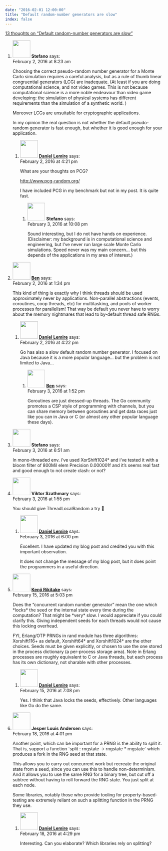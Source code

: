 ```yaml
---
date: "2016-02-01 12:00:00"
title: "Default random-number generators are slow"
index: false
---
```


[13 thoughts on &ldquo;Default random-number generators are slow&rdquo;](/lemire/blog/2016/02-01-default-random-number-generators-are-slow)

<ol class="comment-list">
<li id="comment-225001" class="comment even thread-even depth-1 parent">
<div class="comment-author vcard">
<img alt src="https://secure.gravatar.com/avatar/f9ed6413b67cfa6ddc0a37675d9e065a?s=56&#038;d=mm&#038;r=g" srcset="https://secure.gravatar.com/avatar/f9ed6413b67cfa6ddc0a37675d9e065a?s=112&#038;d=mm&#038;r=g 2x" class="avatar avatar-56 photo" height="56" width="56" decoding="async" /> <b class="fn">Stefano</b> <span class="says">says:</span> </div>
<div class="comment-metadata"><time datetime="2016-02-02T08:23:41+00:00">February 2, 2016 at 8:23 am</time></a> </div>
<div class="comment-content">
<p>Choosing the correct pseudo-random number generator for a Monte Carlo simulation requires a careful analysis, but as a rule of thumb linear congruential generators (LCG) are inadequate. (At least if you are doing computational science, and not video games. This is not because computational science is a more noble endeavour than video game developing: the simulation of physical systems has different requirements than the simulation of a synthetic world. ) </p>
<p>Moreover LCGs are unsuitable for cryptographic applications. </p>
<p>In my opinion the real question is not whether the default pseudo-random generator is fast enough, but whether it is good enough for your application.</p>
</div>
<ol class="children">
<li id="comment-225047" class="comment byuser comment-author-lemire bypostauthor odd alt depth-2 parent">
<div class="comment-author vcard">
<img alt src="https://secure.gravatar.com/avatar/2ca999bef9535950f5b84281a4dab006?s=56&#038;d=mm&#038;r=g" srcset="https://secure.gravatar.com/avatar/2ca999bef9535950f5b84281a4dab006?s=112&#038;d=mm&#038;r=g 2x" class="avatar avatar-56 photo" height="56" width="56" decoding="async" /> <b class="fn"><a href="https://lemire.me/en/" class="url" rel="ugc">Daniel Lemire</a></b> <span class="says">says:</span> </div>
<div class="comment-metadata"><time datetime="2016-02-02T16:21:21+00:00">February 2, 2016 at 4:21 pm</time></a> </div>
<div class="comment-content">
<p>What are your thoughts on PCG? </p>
<p><a href="http://www.pcg-random.org/" rel="nofollow ugc">http://www.pcg-random.org/</a></p>
<p>I have included PCG in my benchmark but not in my post. It is quite fast.</p>
</div>
<ol class="children">
<li id="comment-225243" class="comment even depth-3">
<div class="comment-author vcard">
<img alt src="https://secure.gravatar.com/avatar/f9ed6413b67cfa6ddc0a37675d9e065a?s=56&#038;d=mm&#038;r=g" srcset="https://secure.gravatar.com/avatar/f9ed6413b67cfa6ddc0a37675d9e065a?s=112&#038;d=mm&#038;r=g 2x" class="avatar avatar-56 photo" height="56" width="56" loading="lazy" decoding="async" /> <b class="fn">Stefano</b> <span class="says">says:</span> </div>
<div class="comment-metadata"><time datetime="2016-02-03T22:08:01+00:00">February 3, 2016 at 10:08 pm</time></a> </div>
<div class="comment-content">
<p>Sound interesting, but I do not have hands on experience. (Disclaimer: my background is in computational science and engineering, but I&rsquo;ve never run large scale Monte Carlo simulations. Speed never was my main concern&#8230; but this depends of the applications in my area of interest.)</p>
</div>
</li>
</ol>
</li>
</ol>
</li>
<li id="comment-225035" class="comment odd alt thread-odd thread-alt depth-1 parent">
<div class="comment-author vcard">
<img alt src="https://secure.gravatar.com/avatar/648cbb3135d4aa4ca7fc2a7849d7acd2?s=56&#038;d=mm&#038;r=g" srcset="https://secure.gravatar.com/avatar/648cbb3135d4aa4ca7fc2a7849d7acd2?s=112&#038;d=mm&#038;r=g 2x" class="avatar avatar-56 photo" height="56" width="56" loading="lazy" decoding="async" /> <b class="fn"><a href="http://cs.coloradocollege.edu/~bylvisaker/" class="url" rel="ugc external nofollow">Ben</a></b> <span class="says">says:</span> </div>
<div class="comment-metadata"><time datetime="2016-02-02T13:34:20+00:00">February 2, 2016 at 1:34 pm</time></a> </div>
<div class="comment-content">
<p>This kind of thing is exactly why I think threads should be used approximately never by applications. Non-parallel abstractions (events, coroutines, coop threads, etc) for multitasking, and pools of worker processes for parallelism! That way be default you never have to worry about the memory nightmares that lead to by-default thread safe RNGs.</p>
</div>
<ol class="children">
<li id="comment-225048" class="comment byuser comment-author-lemire bypostauthor even depth-2 parent">
<div class="comment-author vcard">
<img alt src="https://secure.gravatar.com/avatar/2ca999bef9535950f5b84281a4dab006?s=56&#038;d=mm&#038;r=g" srcset="https://secure.gravatar.com/avatar/2ca999bef9535950f5b84281a4dab006?s=112&#038;d=mm&#038;r=g 2x" class="avatar avatar-56 photo" height="56" width="56" loading="lazy" decoding="async" /> <b class="fn"><a href="https://lemire.me/en/" class="url" rel="ugc">Daniel Lemire</a></b> <span class="says">says:</span> </div>
<div class="comment-metadata"><time datetime="2016-02-02T16:22:16+00:00">February 2, 2016 at 4:22 pm</time></a> </div>
<div class="comment-content">
<p>Go has also a slow default random number generator. I focused on Java because it is a more popular language&#8230; but the problem is not limited to Java&#8230;</p>
</div>
<ol class="children">
<li id="comment-225183" class="comment odd alt depth-3">
<div class="comment-author vcard">
<img alt src="https://secure.gravatar.com/avatar/648cbb3135d4aa4ca7fc2a7849d7acd2?s=56&#038;d=mm&#038;r=g" srcset="https://secure.gravatar.com/avatar/648cbb3135d4aa4ca7fc2a7849d7acd2?s=112&#038;d=mm&#038;r=g 2x" class="avatar avatar-56 photo" height="56" width="56" loading="lazy" decoding="async" /> <b class="fn"><a href="http://cs.coloradocollege.edu/~bylvisaker/" class="url" rel="ugc external nofollow">Ben</a></b> <span class="says">says:</span> </div>
<div class="comment-metadata"><time datetime="2016-02-03T13:52:53+00:00">February 3, 2016 at 1:52 pm</time></a> </div>
<div class="comment-content">
<p>Goroutines are just dressed-up threads. The Go community promotes a CSP style of programming with channels, but you can share memory between goroutines and get data races just like you can in Java or C (or almost any other popular language these days).</p>
</div>
</li>
</ol>
</li>
</ol>
</li>
<li id="comment-225128" class="comment even thread-even depth-1">
<div class="comment-author vcard">
<img alt src="https://secure.gravatar.com/avatar/a55b2c872b332e48db6d1de4936f7011?s=56&#038;d=mm&#038;r=g" srcset="https://secure.gravatar.com/avatar/a55b2c872b332e48db6d1de4936f7011?s=112&#038;d=mm&#038;r=g 2x" class="avatar avatar-56 photo" height="56" width="56" loading="lazy" decoding="async" /> <b class="fn">Stefano</b> <span class="says">says:</span> </div>
<div class="comment-metadata"><time datetime="2016-02-03T06:51:28+00:00">February 3, 2016 at 6:51 am</time></a> </div>
<div class="comment-content">
<p>In mono-threaded env. i&rsquo;ve used XorShift1024* and i&rsquo;ve tested it with a bloom filter of 800Mil elem Precision 0.000001f and it&rsquo;s seems real fast and good enough to not create clash: or not?</p>
</div>
</li>
<li id="comment-225185" class="comment odd alt thread-odd thread-alt depth-1 parent">
<div class="comment-author vcard">
<img alt src="https://secure.gravatar.com/avatar/562d5315600be7859bae7240b06a3530?s=56&#038;d=mm&#038;r=g" srcset="https://secure.gravatar.com/avatar/562d5315600be7859bae7240b06a3530?s=112&#038;d=mm&#038;r=g 2x" class="avatar avatar-56 photo" height="56" width="56" loading="lazy" decoding="async" /> <b class="fn">Viktor Szathmary</b> <span class="says">says:</span> </div>
<div class="comment-metadata"><time datetime="2016-02-03T13:55:24+00:00">February 3, 2016 at 1:55 pm</time></a> </div>
<div class="comment-content">
<p>You should give ThreadLocalRandom a try 🙂</p>
</div>
<ol class="children">
<li id="comment-225230" class="comment byuser comment-author-lemire bypostauthor even depth-2">
<div class="comment-author vcard">
<img alt src="https://secure.gravatar.com/avatar/2ca999bef9535950f5b84281a4dab006?s=56&#038;d=mm&#038;r=g" srcset="https://secure.gravatar.com/avatar/2ca999bef9535950f5b84281a4dab006?s=112&#038;d=mm&#038;r=g 2x" class="avatar avatar-56 photo" height="56" width="56" loading="lazy" decoding="async" /> <b class="fn"><a href="https://lemire.me/en/" class="url" rel="ugc">Daniel Lemire</a></b> <span class="says">says:</span> </div>
<div class="comment-metadata"><time datetime="2016-02-03T18:00:44+00:00">February 3, 2016 at 6:00 pm</time></a> </div>
<div class="comment-content">
<p>Excellent. I have updated my blog post and credited you with this important observation.</p>
<p>It does not change the message of my blog post, but it does point the programmers in a useful direction.</p>
</div>
</li>
</ol>
</li>
<li id="comment-226817" class="comment odd alt thread-even depth-1 parent">
<div class="comment-author vcard">
<img alt src="https://secure.gravatar.com/avatar/fc3b290038a97f5df6fec7660c357ef4?s=56&#038;d=mm&#038;r=g" srcset="https://secure.gravatar.com/avatar/fc3b290038a97f5df6fec7660c357ef4?s=112&#038;d=mm&#038;r=g 2x" class="avatar avatar-56 photo" height="56" width="56" loading="lazy" decoding="async" /> <b class="fn"><a href="http://www.k2r.org/kenji/" class="url" rel="ugc external nofollow">Kenji Rikitake</a></b> <span class="says">says:</span> </div>
<div class="comment-metadata"><time datetime="2016-02-15T17:03:06+00:00">February 15, 2016 at 5:03 pm</time></a> </div>
<div class="comment-content">
<p>Does the &ldquo;concurrent random number generator&rdquo; mean the one which *locks* the seed or the internal state every time during the computation? That might be *very* slow. I would appreciate if you could clarify this. Giving independent seeds for each threads would not cause this locking overhead. </p>
<p>FYI, Erlang/OTP PRNGs in rand module has three algorithms: Xorshift116+ as default, Xorshift64* and Xorshift1024* are the other choices. Seeds must be given explicitly, or chosen to use the one stored in the process dictionary (a per-process storage area). Note in Erlang processes are roughly equivalent to C or Java threads, but each process has its own dictionary, not sharable with other processes.</p>
</div>
<ol class="children">
<li id="comment-226845" class="comment byuser comment-author-lemire bypostauthor even depth-2">
<div class="comment-author vcard">
<img alt src="https://secure.gravatar.com/avatar/2ca999bef9535950f5b84281a4dab006?s=56&#038;d=mm&#038;r=g" srcset="https://secure.gravatar.com/avatar/2ca999bef9535950f5b84281a4dab006?s=112&#038;d=mm&#038;r=g 2x" class="avatar avatar-56 photo" height="56" width="56" loading="lazy" decoding="async" /> <b class="fn"><a href="https://lemire.me/en/" class="url" rel="ugc">Daniel Lemire</a></b> <span class="says">says:</span> </div>
<div class="comment-metadata"><time datetime="2016-02-15T19:08:18+00:00">February 15, 2016 at 7:08 pm</time></a> </div>
<div class="comment-content">
<p>Yes. I think that Java locks the seeds, effectively. Other languages like Go do the same.</p>
</div>
</li>
</ol>
</li>
<li id="comment-227507" class="comment odd alt thread-odd thread-alt depth-1 parent">
<div class="comment-author vcard">
<img alt src="https://secure.gravatar.com/avatar/d32f9c43d730bec85b7021a80ad492ac?s=56&#038;d=mm&#038;r=g" srcset="https://secure.gravatar.com/avatar/d32f9c43d730bec85b7021a80ad492ac?s=112&#038;d=mm&#038;r=g 2x" class="avatar avatar-56 photo" height="56" width="56" loading="lazy" decoding="async" /> <b class="fn">Jesper Louis Andersen</b> <span class="says">says:</span> </div>
<div class="comment-metadata"><time datetime="2016-02-18T16:01:28+00:00">February 18, 2016 at 4:01 pm</time></a> </div>
<div class="comment-content">
<p>Another point, which can be important for a PRNG is the ability to split it. That is, support a function `split : rngstate -&gt; rngstate * rngstate` which produces a fork in the RNG seed at that state.</p>
<p>This allows you to carry out concurrent work but recreate the original state from a seed, since you can use this to handle non-determinism. And it allows you to use the same RNG for a binary tree, but cut off a subtree without having to roll forward the RNG state. You just split at each node.</p>
<p>Some libraries, notably those who provide tooling for property-based-testing are extremely reliant on such a splitting function in the PRNG they use.</p>
</div>
<ol class="children">
<li id="comment-227516" class="comment byuser comment-author-lemire bypostauthor even depth-2">
<div class="comment-author vcard">
<img alt src="https://secure.gravatar.com/avatar/2ca999bef9535950f5b84281a4dab006?s=56&#038;d=mm&#038;r=g" srcset="https://secure.gravatar.com/avatar/2ca999bef9535950f5b84281a4dab006?s=112&#038;d=mm&#038;r=g 2x" class="avatar avatar-56 photo" height="56" width="56" loading="lazy" decoding="async" /> <b class="fn"><a href="https://lemire.me/en/" class="url" rel="ugc">Daniel Lemire</a></b> <span class="says">says:</span> </div>
<div class="comment-metadata"><time datetime="2016-02-18T16:29:34+00:00">February 18, 2016 at 4:29 pm</time></a> </div>
<div class="comment-content">
<p>Interesting. Can you elaborate? Which libraries rely on splitting?</p>
</div>
</li>
</ol>
</li>
</ol>

